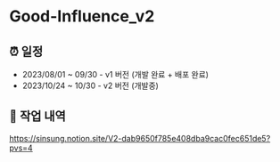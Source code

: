 # Good-Influence_v2

## ⏰ 일정

- 2023/08/01 ~ 09/30 - v1 버전 (개발 완료 + 배포 완료)
- 2023/10/24 ~ 10/30 - v2 버전 (개발중)

## 📄 작업 내역
https://sinsung.notion.site/V2-dab9650f785e408dba9cac0fec651de5?pvs=4


